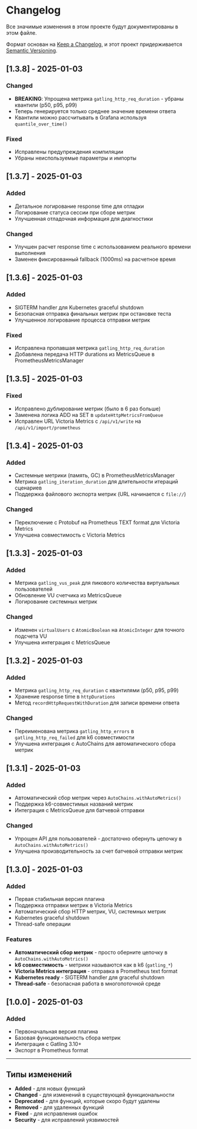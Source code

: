 # Changelog

Все значимые изменения в этом проекте будут документированы в этом файле.

Формат основан на [Keep a Changelog](https://keepachangelog.com/en/1.0.0/),
и этот проект придерживается [Semantic Versioning](https://semver.org/spec/v2.0.0.html).

## [1.3.8] - 2025-01-03

### Changed
- **BREAKING**: Упрощена метрика `gatling_http_req_duration` - убраны квантили (p50, p95, p99)
- Теперь генерируется только среднее значение времени ответа
- Квантили можно рассчитывать в Grafana используя `quantile_over_time()`

### Fixed
- Исправлены предупреждения компиляции
- Убраны неиспользуемые параметры и импорты

## [1.3.7] - 2025-01-03

### Added
- Детальное логирование response time для отладки
- Логирование статуса сессии при сборе метрик
- Улучшенная отладочная информация для диагностики

### Changed
- Улучшен расчет response time с использованием реального времени выполнения
- Заменен фиксированный fallback (1000ms) на расчетное время

## [1.3.6] - 2025-01-03

### Added
- SIGTERM handler для Kubernetes graceful shutdown
- Безопасная отправка финальных метрик при остановке теста
- Улучшенное логирование процесса отправки метрик

### Fixed
- Исправлена пропавшая метрика `gatling_http_req_duration`
- Добавлена передача HTTP durations из MetricsQueue в PrometheusMetricsManager

## [1.3.5] - 2025-01-03

### Fixed
- Исправлено дублирование метрик (было в 6 раз больше)
- Заменена логика ADD на SET в `updateHttpMetricsFromQueue`
- Исправлен URL Victoria Metrics с `/api/v1/write` на `/api/v1/import/prometheus`

## [1.3.4] - 2025-01-03

### Added
- Системные метрики (память, GC) в PrometheusMetricsManager
- Метрика `gatling_iteration_duration` для длительности итераций сценариев
- Поддержка файлового экспорта метрик (URL начинается с `file://`)

### Changed
- Переключение с Protobuf на Prometheus TEXT format для Victoria Metrics
- Улучшена совместимость с Victoria Metrics

## [1.3.3] - 2025-01-03

### Added
- Метрика `gatling_vus_peak` для пикового количества виртуальных пользователей
- Обновление VU счетчика из MetricsQueue
- Логирование системных метрик

### Changed
- Изменен `virtualUsers` с `AtomicBoolean` на `AtomicInteger` для точного подсчета VU
- Улучшена интеграция с MetricsQueue

## [1.3.2] - 2025-01-03

### Added
- Метрика `gatling_http_req_duration` с квантилями (p50, p95, p99)
- Хранение response time в `httpDurations`
- Метод `recordHttpRequestWithDuration` для записи времени ответа

### Changed
- Переименована метрика `gatling_http_errors` в `gatling_http_req_failed` для k6 совместимости
- Улучшена интеграция с AutoChains для автоматического сбора метрик

## [1.3.1] - 2025-01-03

### Added
- Автоматический сбор метрик через `AutoChains.withAutoMetrics()`
- Поддержка k6-совместимых названий метрик
- Интеграция с MetricsQueue для батчевой отправки

### Changed
- Упрощен API для пользователей - достаточно обернуть цепочку в `AutoChains.withAutoMetrics()`
- Улучшена производительность за счет батчевой отправки метрик

## [1.3.0] - 2025-01-03

### Added
- Первая стабильная версия плагина
- Поддержка отправки метрик в Victoria Metrics
- Автоматический сбор HTTP метрик, VU, системных метрик
- Kubernetes graceful shutdown
- Thread-safe операции

### Features
- **Автоматический сбор метрик** - просто оберните цепочку в `AutoChains.withAutoMetrics()`
- **k6 совместимость** - метрики называются как в k6 (`gatling_*`)
- **Victoria Metrics интеграция** - отправка в Prometheus text format
- **Kubernetes ready** - SIGTERM handler для graceful shutdown
- **Thread-safe** - безопасная работа в многопоточной среде

## [1.0.0] - 2025-01-03

### Added
- Первоначальная версия плагина
- Базовая функциональность сбора метрик
- Интеграция с Gatling 3.10+
- Экспорт в Prometheus format

---

## Типы изменений

- **Added** - для новых функций
- **Changed** - для изменений в существующей функциональности  
- **Deprecated** - для функций, которые скоро будут удалены
- **Removed** - для удаленных функций
- **Fixed** - для исправления ошибок
- **Security** - для исправлений уязвимостей
